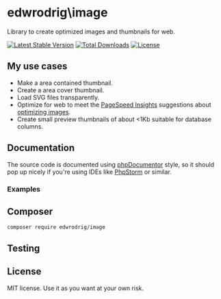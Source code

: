 edwrodrig\image 
========
Library to create optimized images and thumbnails for web.

[![Latest Stable Version](https://poser.pugx.org/edwrodrig/image/v/stable)](https://packagist.org/packages/edwrodrig/image)
[![Total Downloads](https://poser.pugx.org/edwrodrig/image/downloads)](https://packagist.org/packages/edwrodrig/image)
[![License](https://poser.pugx.org/edwrodrig/image/license)](https://packagist.org/packages/edwrodrig/image)

## My use cases

 * Make a area contained thumbnail.
 * Create a area cover thumbnail.
 * Load SVG files transparently.
 * Optimize for web to meet the [PageSpeed Insights](https://developers.google.com/speed/pagespeed/insights) suggestions about [optimizing images](https://developers.google.com/speed/docs/insights/OptimizeImages).
 * Create small preview thumbnails of about <1Kb suitable for database columns. 

## Documentation
The source code is documented using [phpDocumentor](http://docs.phpdoc.org/references/phpdoc/basic-syntax.html) style,
so it should pop up nicely if you're using IDEs like [PhpStorm](https://www.jetbrains.com/phpstorm) or similar.

### Examples


## Composer
```
composer require edwrodrig/image
```

## Testing

## License
MIT license. Use it as you want at your own risk.



